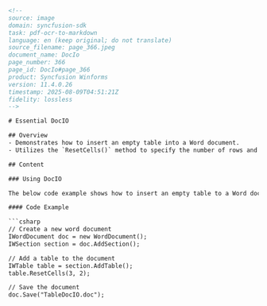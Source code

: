 ```html
<!-- 
source: image
domain: syncfusion-sdk
task: pdf-ocr-to-markdown
language: en (keep original; do not translate)
source_filename: page_366.jpeg
document_name: DocIo
page_number: 366
page_id: DocIo#page_366
product: Syncfusion Winforms
version: 11.4.0.26
timestamp: 2025-08-09T04:51:21Z
fidelity: lossless
-->

# Essential DocIO

## Overview
- Demonstrates how to insert an empty table into a Word document.
- Utilizes the `ResetCells()` method to specify the number of rows and columns in the table.

## Content

### Using DocIO

The below code example shows how to insert an empty table to a Word document. The `ResetCells()` method is used to specify the number of rows and columns present in the table.

#### Code Example

```csharp
// Create a new word document
IWordDocument doc = new WordDocument();
IWSection section = doc.AddSection();

// Add a table to the document
IWTable table = section.AddTable();
table.ResetCells(3, 2);

// Save the document
doc.Save("TableDocIO.doc");
```

<!-- tags: [syncfusion, word document, table, resetcells, winforms, 11.4.0.26] keywords: [docio, word, document, table, rows, columns, resetcells, code example, csharp] -->
```